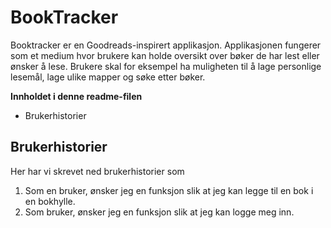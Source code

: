 # BookTracker

Booktracker er en Goodreads-inspirert applikasjon. Applikasjonen fungerer som et medium hvor brukere kan holde oversikt over bøker de har lest eller ønsker å lese. Brukere skal for eksempel ha muligheten til å lage personlige lesemål, lage ulike mapper og søke etter bøker.


**Innholdet i denne readme-filen**
* Brukerhistorier 

## Brukerhistorier 
Her har vi skrevet ned brukerhistorier som 
1. Som en bruker, ønsker jeg en funksjon slik at jeg kan legge til en bok i en bokhylle.
2. Som bruker, ønsker jeg en funksjon slik at jeg kan logge meg inn.